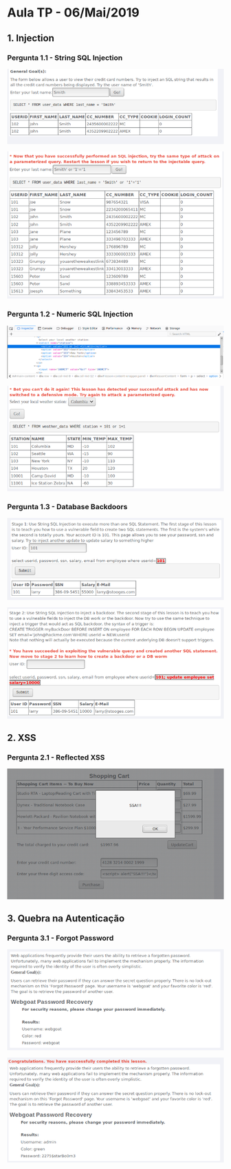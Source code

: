 # Aula TP - 06/Mai/2019

## 1. Injection
### Pergunta 1.1 - String SQL Injection

![Imagem 1](1.png)
</br>

![Imagem 2](2.png)

### Pergunta 1.2 - Numeric SQL Injection

![Imagem 3](3.png)
</br>

![Imagem 4](4.png)

### Pergunta 1.3 - Database Backdoors
![Imagem 5](5.png)
</br>

![Imagem 6](6.png)



## 2. XSS
### Pergunta 2.1 - Reflected XSS

![Imagem 7](7.png)


## 3. Quebra na Autenticação
### Pergunta 3.1 - Forgot Password

![Imagem 8](8.png)
</br>

![Imagem 9](9.png)
